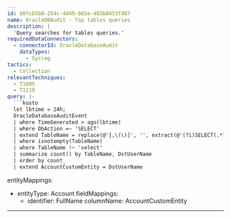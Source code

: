 ```yaml
---
id: b8fcb5b8-254c-4d49-865e-403b8453f487
name: OracleDBAudit - Top tables queries
description: |
  'Query searches for tables queries.'
requiredDataConnectors:
  - connectorId: OracleDatabaseAudit
    dataTypes:
      - Syslog
tactics:
  - Collection
relevantTechniques:
  - T1005
  - T1119
query: |-
  ```kusto
  let lbtime = 24h;
  OracleDatabaseAuditEvent
  | where TimeGenerated > ago(lbtime)
  | where DbAction =~ 'SELECT'
  | extend TableName = replace(@'[,\(\)]', '', extract(@'(?i)SELECT(.*?)FROM\s(.*?)\s', 2, Action))
  | where isnotempty(TableName)
  | where TableName !~ 'select'
  | summarize count() by TableName, DstUserName
  | order by count_
  | extend AccountCustomEntity = DstUserName
  ```
entityMappings:
  - entityType: Account
    fieldMappings:
      - identifier: FullName
        columnName: AccountCustomEntity
---
```


